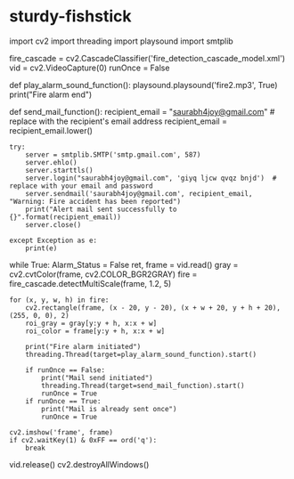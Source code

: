 # sturdy-fishstick
import cv2
import threading
import playsound
import smtplib

fire_cascade = cv2.CascadeClassifier('fire_detection_cascade_model.xml')
vid = cv2.VideoCapture(0)
runOnce = False

def play_alarm_sound_function():
    playsound.playsound('fire2.mp3', True)
    print("Fire alarm end")

def send_mail_function():
    recipient_email = "saurabh4joy@gmail.com"  # replace with the recipient's email address
    recipient_email = recipient_email.lower()

    try:
        server = smtplib.SMTP('smtp.gmail.com', 587)
        server.ehlo()
        server.starttls()
        server.login("saurabh4joy@gmail.com", 'giyq ljcw qvqz bnjd')  # replace with your email and password
        server.sendmail('saurabh4joy@gmail.com', recipient_email, "Warning: Fire accident has been reported")
        print("Alert mail sent successfully to {}".format(recipient_email))
        server.close()

    except Exception as e:
        print(e)

while True:
    Alarm_Status = False
    ret, frame = vid.read()
    gray = cv2.cvtColor(frame, cv2.COLOR_BGR2GRAY)
    fire = fire_cascade.detectMultiScale(frame, 1.2, 5)

    for (x, y, w, h) in fire:
        cv2.rectangle(frame, (x - 20, y - 20), (x + w + 20, y + h + 20), (255, 0, 0), 2)
        roi_gray = gray[y:y + h, x:x + w]
        roi_color = frame[y:y + h, x:x + w]

        print("Fire alarm initiated")
        threading.Thread(target=play_alarm_sound_function).start()

        if runOnce == False:
            print("Mail send initiated")
            threading.Thread(target=send_mail_function).start()
            runOnce = True
        if runOnce == True:
            print("Mail is already sent once")
            runOnce = True

    cv2.imshow('frame', frame)
    if cv2.waitKey(1) & 0xFF == ord('q'):
        break

vid.release()
cv2.destroyAllWindows()
